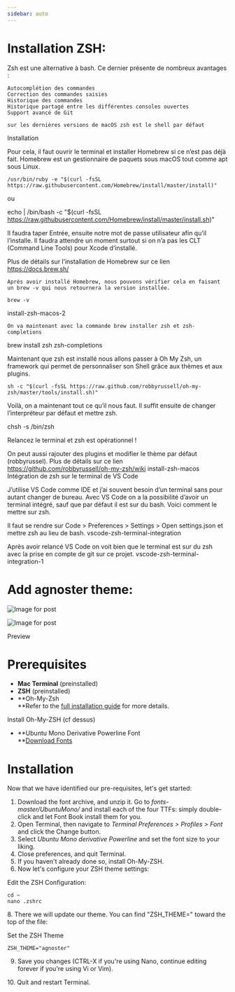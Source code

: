 ```yaml
---
sidebar: auto
---
```

# Installation ZSH: 

Zsh est une alternative à bash. Ce dernier présente de nombreux avantages :

    Autocomplétion des commandes
    Correction des commandes saisies
    Historique des commandes
    Historique partagé entre les différentes consoles ouvertes
    Support avancé de Git

    sur les dernières versions de macOS zsh est le shell par défaut

Installation

Pour cela, il faut ouvrir le terminal et installer Homebrew si ce n’est pas déjà fait. Homebrew est un gestionnaire de paquets sous macOS tout comme apt sous Linux.

    /usr/bin/ruby -e "$(curl -fsSL https://raw.githubusercontent.com/Homebrew/install/master/install)"

ou

echo | /bin/bash -c "$(curl -fsSL https://raw.githubusercontent.com/Homebrew/install/master/install.sh)"

Il faudra taper Entrée, ensuite notre mot de passe utilisateur afin qu’il l’installe. Il faudra attendre un moment surtout si on n’a pas les CLT (Command Line Tools) pour Xcode d’installé.

Plus de détails sur l’installation de Homebrew sur ce lien https://docs.brew.sh/

    Après avoir installé Homebrew, nous pouvons vérifier cela en faisant un brew -v qui nous retournera la version installée.

    brew -v

install-zsh-macos-2

    On va maintenant avec la commande brew installer zsh et zsh-completions

brew install zsh zsh-completions

Maintenant que zsh est installé nous allons passer à Oh My Zsh, un framework qui permet de personnaliser son Shell grâce aux thèmes et aux plugins.

    sh -c "$(curl -fsSL https://raw.github.com/robbyrussell/oh-my-zsh/master/tools/install.sh)"

Voilà, on a maintenant tout ce qu’il nous faut. Il suffit ensuite de changer l’interpréteur par défaut et mettre zsh.

chsh -s /bin/zsh

Relancez le terminal et zsh est opérationnel !

On peut aussi rajouter des plugins et modifier le thème par défaut (robbyrussel). Plus de détails sur ce lien https://github.com/robbyrussell/oh-my-zsh/wiki
install-zsh-macos
Intégration de zsh sur le terminal de VS Code

J’utilise VS Code comme IDE et j’ai souvent besoin d’un terminal sans pour autant changer de bureau. Avec VS Code on a la possibilité d’avoir un terminal intégré, sauf que par défaut il est sur du bash. Voici comment le mettre sur zsh.

Il faut se rendre sur Code > Preferences > Settings > Open settings.json et mettre zsh au lieu de bash.
vscode-zsh-terminal-integration

Après avoir relancé VS Code on voit bien que le terminal est sur du zsh avec la prise en compte de git sur ce projet.
vscode-zsh-terminal-integration-1

# Add agnoster theme:
![Image for post](https://miro.medium.com/max/60/1*a56Zo8tlEaleWieobAtY9g.png?q=20)

![Image for post](https://miro.medium.com/max/1348/1*a56Zo8tlEaleWieobAtY9g.png)

Preview

Prerequisites
=============

-   **Mac Terminal** (preinstalled)
-   **ZSH** (preinstalled)
-   **Oh-My-Zsh\
    **Refer to the [full installation guide](https://github.com/robbyrussell/oh-my-zsh) for more details.

Install Oh-My-ZSH (cf dessus)

-   **Ubuntu Mono Derivative Powerline Font\
    **[Download Fonts](https://github.com/powerline/fonts/archive/master.zip)

Installation
============

Now that we have identified our pre-requisites, let's get started:

1.  Download the font archive, and unzip it. Go to *fonts-master/UbuntuMono/* and install each of the four TTFs: simply double-click and let Font Book install them for you.
2.  Open Terminal, then navigate to *Terminal Preferences > Profiles > Font* and click the Change button.
3.  Select *Ubuntu Mono derivative Powerline* and set the font size to your liking.
4.  Close preferences, and quit Terminal.
5.  If you haven't already done so, install Oh-My-ZSH.
6.  Now let's configure your ZSH theme settings:

Edit the ZSH Configuration:
````
cd ~
nano .zshrc
````

8\. There we will update our theme. You can find "ZSH_THEME=" toward the top of the file:

Set the ZSH Theme
````
ZSH_THEME="agnoster"
````
9.  Save you changes (CTRL-X if you're using Nano, continue editing forever if you're using Vi or Vim).

10\. Quit and restart Terminal.